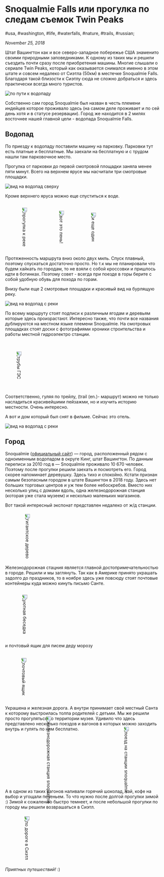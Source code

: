 # Snoqualmie Falls или прогулка по следам съемок Twin Peaks

#usa, #washington, #life, #waterfalls, #nature, #trails, #russian;

_November 25, 2018_

Штат Вашингтон как и все северо-западное побережье США знаменито своими природными заповедниками. К одному из таких мы и решили съездить почти сразу после приобретения машины. Многие слышали о сериале Twin Peaks, который как оказывается снимался именно в этом штате и совсем недалеко от Сиэтла (50км) в местечке Snoqualmie Falls. Благодаря такой близости к Сиэтлу сюда не сложно добраться и здесь практически всегда много туристов.

![по пути к водопаду](/images/snoqualmie-falls-ili-po-sledam-semok-twin-peaks/IMG_0366.jpg "по пути к водопаду")

Собственно сам город Snoqualmie был назван в честь племени индейцев которое проживало здесь (на самом деле проживает и по сей день хотя и в статусе резервации). Город же находится в 2 милях восточнее нашей главной цели - водопада Snoqualmie Falls.

## Водопад

По приезду к водопаду поставили машину на парковку. Парковки тут есть платные и бесплатные. Мы заехали на бесплатную и с трудом нашли там парковочное место.

Прогулка от парковки до первой смотровой площадки заняла менее пяти минут. Всего на верхнем ярусе мы насчитали три смотровые площадки. 

![вид на водопад сверху](/images/snoqualmie-falls-ili-po-sledam-semok-twin-peaks/IMG_0423.jpg "вид на водопад сверху")

Кроме верхнего яруса можно еще спуститься к воде.

<img src="/images/snoqualmie-falls-ili-po-sledam-semok-twin-peaks/IMG_0388.jpg" alt="прогулка к реке" title="прогулка к реке" style="transform: rotate(90deg);margin: 5em auto;">

<img src="/images/snoqualmie-falls-ili-po-sledam-semok-twin-peaks/IMG_0383.jpg" alt="вот это пень!" title="вот это пень!" style="transform: rotate(90deg);margin: 5em auto;">

<img src="/images/snoqualmie-falls-ili-po-sledam-semok-twin-peaks/IMG_0413.jpg" alt="и еще один" title="и еще один" style="transform: rotate(90deg);margin: 5em auto;">

Протяженность маршрута вниз около двух миль. Спуск плавный, поэтому спускаться достаточно просто. Но т.к мы не планировали что будем хайкать по городам, то не взяли с собой кроссовки и пришлось идти в ботинках. Поэтому совет - всегда при поезде в горы берите с собой удобную обувь для похода по горам.

Внизу были еще 2 смотровые площадки и красивый вид на бурлящую реку.

![вид на водопад с реки](/images/snoqualmie-falls-ili-po-sledam-semok-twin-peaks/IMG_0408.jpg)

По всему маршруту стоят подписи к различным ягодам и деревьям которые здесь произрастают. Интересно также, что почти все названия дублируются на местном языке племени Snoqualmie. На смотровых площадках стоят доски с фотографиями хроники строительства и работы местной гидроэлектро станции.

<img src="/images/snoqualmie-falls-ili-po-sledam-semok-twin-peaks/IMG_0393.JPG" alt="трубы ГЭС" title="трубы ГЭС" style="transform: rotate(90deg);margin: 5em auto;">

Соответственно, гуляя по трейлу, (trail (en.)- маршрут) можно не только насладиться красивейшими пейзажми, но и изучить историю местности. Очень интересно.

А вот и дом который был снят в фильме. Сейчас это отель.

![вид на водопад с реки](/images/snoqualmie-falls-ili-po-sledam-semok-twin-peaks/IMG_0431.jpg "вид на водопад с реки")

## Город

Snoqualmie ([официальный сайт](https://www.ci.snoqualmie.wa.us/)) — город, расположенный рядом с одноименным водопадом в округе Кинг, штат Вашингтон. По данным переписи за 2010 год в — Snoqualmie проживало 10 670 человек. Поэтому после прогулки решили заехать и посмотреть его. Город скорее напоминает деревушку. Здесь тихо и спокойно. Кстати признан самым безопасным городом в штате Вашингтон в 2018 году. Здесь нет больших торговых центров и уж тем более небоскребов. Вместо них несколько улиц с домами вдоль, одна железнодорожная станция (которая уже стала музеем) и несколько маленьких магазинов.

Вот такой интересный экспонат представлен недалеко от ж/д станции.

<img src="/images/snoqualmie-falls-ili-po-sledam-semok-twin-peaks/IMG_0437.jpg" alt="гигантское дерево" title="гигантское дерево" style="transform: rotate(90deg);margin: 5em auto;">

Железнодорожная стацния является главной достопримечательностью в городе. Решили и мы заглянуть. Так как в Америке принято украшать задолго до праздников, то в ноябре здесь уже повсюду стоят почтовые контейнеры куда можно кинуть письмо Санте. 

<img src="/images/snoqualmie-falls-ili-po-sledam-semok-twin-peaks/IMG_0442.jpg" alt="уютная беседка" title="уютная беседка" style="transform: rotate(90deg);margin: 5em auto;">

и почтовый ящик для писем деду морозу

<img src="/images/snoqualmie-falls-ili-po-sledam-semok-twin-peaks/IMG_0444.jpg" alt="почтовый ящик" title="почтовый ящик" style="transform: rotate(90deg);margin: 5em auto;">

Украшена и железная дорога. А внутри принимает свой местный Санта к которому выстроилась толпа родителей с детьми. Мы же решили просто прогуляться по территории музея. Удивило что здесь представлено несколько поездов и вагонов в которых можно заходить внутрь и гулять по ним бесплатно. 

<img src="/images/snoqualmie-falls-ili-po-sledam-semok-twin-peaks/IMG_0452.jpg" alt="железнодорожная станция snoqualmie" title="железнодорожная станция snoqualmie" style="transform: rotate(90deg);margin: 5em auto;">

<img src="/images/snoqualmie-falls-ili-po-sledam-semok-twin-peaks/IMG_0456.jpg" alt="поезд на станции snoqualmie" title="поезд на станции snoqualmie" style="transform: rotate(90deg);margin: 5em auto;">

А в одном из таких вагонов наливали горячий шоколад, чай, кофе на выбор и угощали печеньем. То что нужно после долгой прогулки зимой :)
Зимой к сожалению быстро темнеет, и после небольшой прогулки по городу мы решили возврашаться в Сиэтл.

<img src="/images/snoqualmie-falls-ili-po-sledam-semok-twin-peaks/IMG_0466.JPG" alt="по дороге в Сиэтл" title="по дороге в Сиэтл" style="transform: rotate(90deg);margin: 5em auto;">

_Приятных путешествий!_ :)